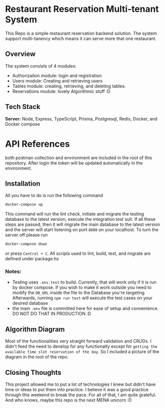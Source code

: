 
# Restaurant Reservation Multi-tenant System

This Repo is a simple restaurant reservation backend solution. The system support multi-tanency which means it can serve more that one restaurant.



## Overview

The system consists of 4 modules:
- Authorization module: login and registration
- Users module: Creating and retrieving users
- Tables module: creating, retrieving, and deleting tables.
- Reservations module: lovely Algorithmic stuff :D
## Tech Stack

**Server:** Node, Express, TypeScript, Prisma, Postgresql, Redis, Docker, and Docker compose

# API References
both postman collection and environment are included in the root of this repository. After login the token will be updated automatically in the environment.
## Installation
All you have to do is run the following command 
```bash
docker-compose up
```

This command will run the lint check, initiate and migrate the testing database to the latest version, execute the integration test suit. If all these steps are passed, then it will migrate the main database to the latest version and the server will start listening on port ```8080``` on your localhost. To turn the server off please run 
```bash
docker-compose down
```
or press `Control + C`. All scripts used to lint, build, test, and migrate are defined under package.hs
### Notes:
- Testing uses ```.env.test``` to build. Currently, that will work only if it is run by docker compose. If you wish to make it work outside you need to modify the ```DB_URL``` inside the file to the Database you're targeting. Afterwards, running ```npm run test``` will execute the test cases on your desired database
- the main ```.env``` file is committed here for ease of setup and convenience. DO NOT DO THAT IN PRODUCTION :D
## Algorithm Diagram
Most of the functionalities very straight forward validation and CRUDs. I didn't feed the need to develop for any functionalty except for `getting the available time slot reservation of the day`. So I included a picture of the diagram in the root of the repo.
## Closing Thoughts
This project allowed me to put a lot of technologies I knew but didn't have time or ideas to put them into practice. I believe it was a good practice through this weekend to break the pace. For all of that, I am quite grateful. And who knows, maybe this repo is the next MENA unicorn :D
